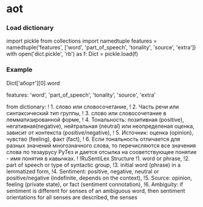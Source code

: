 # aot
### Load dictionary

import pickle
from collections import namedtuple
features = namedtuple('features', ['word', 'part_of_speech', 'tonality', 'source', 'extra'])
with open('dict.pickle', 'rb') as f:
    Dict = pickle.load(f)
    
### Example

Dict['аборт'][0].word

features:
'word', 'part_of_speech', 'tonality', 'source', 'extra'

from dictionary:
! 1. слово или словосочетание,
! 2. Часть речи или синтаксический тип группы,
! 3. слово или словосочетание в лемматизированной форме, 
! 4. Тональность: позитивная (positive), негативная(negative), нейтральная (neutral) или неопределеная оценка, зависит от контекста (positive/negative),
! 5. Источник: оценка (opinion), чувство (feeling), факт (fact),
! 6. Если тональность отличается для разных значений многозначного слова, то перечисляются все значения слова по тезаурусу РуТез и дается отсылка на сооветствующее понятие - имя понятия в кавычках.
!
!RuSentiLex Structure
!1. word or phrase,
!2. part of speech or type of syntactic group,
!3. initial word (phrase) in a lemmatized form,
!4. Sentiment: positive, negative, neutral or positive/negative (indefinite, depends on the context),
!5. Source: opinion, feeling (private state), or fact (sentiment connotation),
!6. Ambiguity: if sentiment is different for senses of an ambiguous word, then sentiment orientations for all senses are described, the senses
